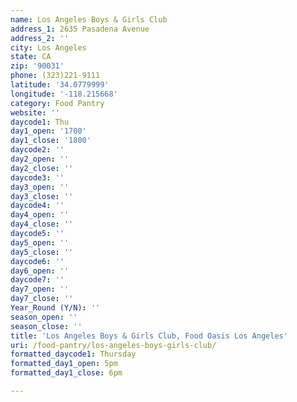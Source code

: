 ```yaml
---
name: Los Angeles Boys & Girls Club
address_1: 2635 Pasadena Avenue
address_2: ''
city: Los Angeles
state: CA
zip: '90031'
phone: (323)221-9111
latitude: '34.0779999'
longitude: '-118.215668'
category: Food Pantry
website: ''
daycode1: Thu
day1_open: '1700'
day1_close: '1800'
daycode2: ''
day2_open: ''
day2_close: ''
daycode3: ''
day3_open: ''
day3_close: ''
daycode4: ''
day4_open: ''
day4_close: ''
daycode5: ''
day5_open: ''
day5_close: ''
daycode6: ''
day6_open: ''
daycode7: ''
day7_open: ''
day7_close: ''
Year_Round (Y/N): ''
season_open: ''
season_close: ''
title: 'Los Angeles Boys & Girls Club, Food Oasis Los Angeles'
uri: /food-pantry/los-angeles-boys-girls-club/
formatted_daycode1: Thursday
formatted_day1_open: 5pm
formatted_day1_close: 6pm

---
```

